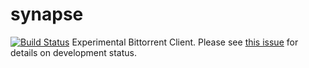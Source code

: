 # synapse
[![Build Status](https://travis-ci.org/Luminarys/synapse.svg?branch=master)](https://travis-ci.org/Luminarys/synapse)
Experimental Bittorrent Client.
Please see [this issue](https://github.com/Luminarys/synapse/issues/5) for details on development status.
